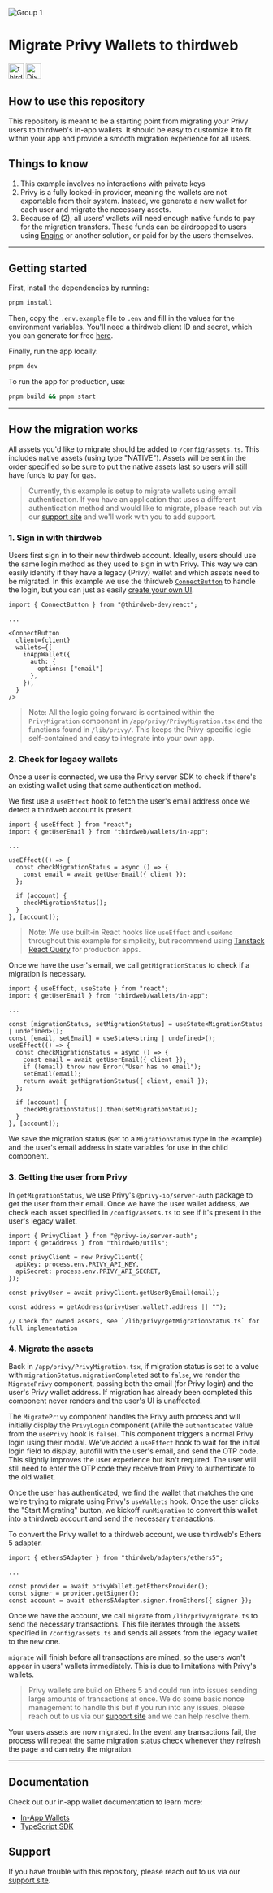 ![Group 1](https://github.com/thirdweb-example/thirdweb-auth-express/assets/17715009/06383e68-9c65-4265-8505-e88e573443f9)

# Migrate Privy Wallets to thirdweb

[<img alt="thirdweb SDK" src="https://img.shields.io/npm/v/thirdweb?label=Thirdweb SDK&style=for-the-badge&logo=npm" height="30">](https://www.npmjs.com/package/thirdweb)
[<img alt="Discord" src="https://img.shields.io/discord/834227967404146718.svg?color=7289da&label=discord&logo=discord&style=for-the-badge" height="30">](https://discord.gg/thirdweb)

## How to use this repository

This repository is meant to be a starting point from migrating your Privy users to thirdweb's in-app wallets. It should be easy to customize it to fit within your app and provide a smooth migration experience for all users.

## Things to know

1. This example involves no interactions with private keys
2. Privy is a fully locked-in provider, meaning the wallets are not exportable from their system. Instead, we generate a new wallet for each user and migrate the necessary assets.
3. Because of (2), all users' wallets will need enough native funds to pay for the migration transfers. These funds can be airdropped to users using [Engine](https://thirdweb.com/engine) or another solution, or paid for by the users themselves.

---

## Getting started

First, install the dependencies by running:

```bash
pnpm install
```

Then, copy the `.env.example` file to `.env` and fill in the values for the environment variables. You'll need a thirdweb client ID and secret, which you can generate for free [here](https://thirdweb.com/dashboard/settings/api-keys).

Finally, run the app locally:

```bash
pnpm dev
```

To run the app for production, use:

```bash
pnpm build && pnpm start
```

---

## How the migration works

All assets you'd like to migrate should be added to `/config/assets.ts`. This includes native assets (using type "NATIVE"). Assets will be sent in the order specified so be sure to put the native assets last so users will still have funds to pay for gas.

> Currently, this example is setup to migrate wallets using email authentication. If you have an application that uses a different authentication method and would like to migrate, please reach out via our [support site](https://thirdweb.com/support) and we'll work with you to add support.

### 1. Sign in with thirdweb

Users first sign in to their new thirdweb account. Ideally, users should use the same login method as they used to sign in with Privy. This way we can easily identify if they have a legacy (Privy) wallet and which assets need to be migrated. In this example we use the thirdweb [`ConnectButton`](https://portal.thirdweb.com/react/v5/ConnectButton) to handle the login, but you can just as easily [create your own UI](https://portal.thirdweb.com/react/v5/getting-started).

```tsx
import { ConnectButton } from "@thirdweb-dev/react";

...

<ConnectButton
  client={client}
  wallets={[
    inAppWallet({
      auth: {
        options: ["email"] 
	  },
    }),
  }
/>
```

> Note: All the logic going forward is contained within the `PrivyMigration` component in `/app/privy/PrivyMigration.tsx` and the functions found in `/lib/privy/`. This keeps the Privy-specific logic self-contained and easy to integrate into your own app.
### 2. Check for legacy wallets

Once a user is connected, we use the Privy server SDK to check if there's an existing wallet using that same authentication method.

We first use a `useEffect` hook to fetch the user's email address once we detect a thirdweb account is present.

```tsx
import { useEffect } from "react";
import { getUserEmail } from "thirdweb/wallets/in-app";

...

useEffect(() => {
  const checkMigrationStatus = async () => {
    const email = await getUserEmail({ client });
  };

  if (account) {
    checkMigrationStatus();
  }
}, [account]);
```

> Note: We use built-in React hooks like `useEffect` and `useMemo` throughout this example for simplicity, but recommend using [Tanstack React Query](https://tanstack.com/query/latest/docs/framework/react/overview) for production apps.

Once we have the user's email, we call `getMigrationStatus` to check if a migration is necessary.

```tsx
import { useEffect, useState } from "react";
import { getUserEmail } from "thirdweb/wallets/in-app";

...

const [migrationStatus, setMigrationStatus] = useState<MigrationStatus | undefined>();
const [email, setEmail] = useState<string | undefined>();
useEffect(() => {
  const checkMigrationStatus = async () => {
    const email = await getUserEmail({ client });
    if (!email) throw new Error("User has no email");
    setEmail(email);
    return await getMigrationStatus({ client, email });
  };

  if (account) {
    checkMigrationStatus().then(setMigrationStatus);
  }
}, [account]);
```

We save the migration status (set to a `MigrationStatus` type in the example) and the user's email address in state variables for use in the child component.

### 3. Getting the user from Privy

In `getMigrationStatus`, we use Privy's `@privy-io/server-auth` package to get the user from their email. Once we have the user wallet address, we check each asset specified in `/config/assets.ts` to see if it's present in the user's legacy wallet.

```tsx
import { PrivyClient } from "@privy-io/server-auth";
import { getAddress } from "thirdweb/utils";

const privyClient = new PrivyClient({
  apiKey: process.env.PRIVY_API_KEY,
  apiSecret: process.env.PRIVY_API_SECRET,
});

const privyUser = await privyClient.getUserByEmail(email);

const address = getAddress(privyUser.wallet?.address || "");

// Check for owned assets, see `/lib/privy/getMigrationStatus.ts` for full implementation
```

### 4. Migrate the assets

Back in `/app/privy/PrivyMigration.tsx`, if migration status is set to a value with `migrationStatus.migrationCompleted` set to `false`, we render the `MigratePrivy` component, passing both the email (for Privy login) and the user's Privy wallet address. If migration has already been completed this component never renders and the user's UI is unaffected.

The `MigratePrivy` component handles the Privy auth process and will initially display the `PrivyLogin` component (while the `authenticated` value from the `usePrivy` hook is `false`). This component triggers a normal Privy login using their modal. We've added a `useEffect` hook to wait for the initial login field to display, autofill with the user's email, and send the OTP code. This slightly improves the user experience but isn't required. The user will still need to enter the OTP code they receive from Privy to authenticate to the old wallet.

Once the user has authenticated, we find the wallet that matches the one we're trying to migrate using Privy's `useWallets` hook. Once the user clicks the "Start Migrating" button, we kickoff `runMigration` to convert this wallet into a thirdweb account and send the necessary transactions.

To convert the Privy wallet to a thirdweb account, we use thirdweb's Ethers 5 adapter.
```tsx
import { ethers5Adapter } from "thirdweb/adapters/ethers5";

...

const provider = await privyWallet.getEthersProvider();
const signer = provider.getSigner();
const account = await ethers5Adapter.signer.fromEthers({ signer });
```

Once we have the account, we call `migrate` from `/lib/privy/migrate.ts` to send the necessary transactions. This file iterates through the assets specified in `/config/assets.ts` and sends all assets from the legacy wallet to the new one.

`migrate` will finish before all transactions are mined, so the users won't appear in users' wallets immediately. This is due to limitations with Privy's wallets.

> Privy wallets are build on Ethers 5 and could run into issues sending large amounts of transactions at once. We do some basic nonce management to handle this but if you run into any issues, please reach out to us via our [support site](https://thirdweb.com/support) and we can help resolve them.

Your users assets are now migrated. In the event any transactions fail, the process will repeat the same migration status check whenever they refresh the page and can retry the migration.

---

## Documentation

Check out our in-app wallet documentation to learn more:

-   [In-App Wallets](https://portal.thirdweb.com/connect/in-app-wallet/overview)
-   [TypeScript SDK](https://portal.thirdweb.com/typescript/v5)

## Support

If you have trouble with this repository, please reach out to us via our [support site](https://thirdweb.com/support).
